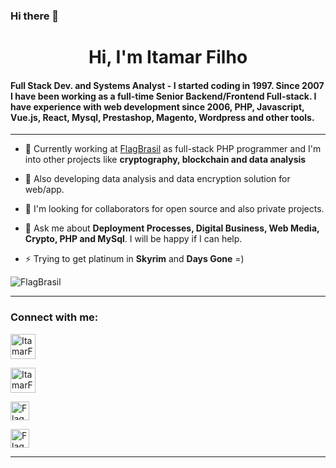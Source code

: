 ### Hi there 👋

<!--
**FlagBrasil/FlagBrasil** is a ✨ _special_ ✨ repository because its `README.md` (this file) appears on your GitHub profile.

Here are some ideas to get you started:

- 🔭 I’m currently working on ...
- 🌱 I’m currently learning ...
- 👯 I’m looking to collaborate on ...
- 🤔 I’m looking for help with ...
- 💬 Ask me about ...
- 📫 How to reach me: ...
- 😄 Pronouns: ...
- ⚡ Fun fact: ...
-->

<h1 align="center">Hi, I'm Itamar Filho</h1>
<h4 align="left">Full Stack Dev. and Systems Analyst - I started coding in 1997. Since 2007 I have been working as a full-time Senior Backend/Frontend Full-stack. I have experience with web development since 2006, PHP, Javascript, Vue.js, React, Mysql, Prestashop, Magento, Wordpress and other tools.
</h4>
 <hr>

- 🔭 Currently working at [FlagBrasil](https://flagbrasil.com.br) as full-stack PHP programmer and I'm into other projects like **cryptography, blockchain and data analysis**

- 🌱 Also developing data analysis and data encryption solution for web/app.

- 👯 I'm looking for collaborators for open source and also private projects.

- 💬 Ask me about **Deployment Processes, Digital Business, Web Media, Crypto, PHP and MySql**. I will be happy if I can help.

- ⚡ Trying to get platinum in **Skyrim** and **Days Gone** =)

<p align="left"> <img src="https://komarev.com/ghpvc/?username=FlagBrasil&label=Profile%20views&color=0e75b6&style=flat" alt="FlagBrasil" /> </p>
<!-- 
<p align="left"> <a href="https://github.com/ryo-ma/github-profile-trophy"><img src="https://github-profile-trophy.vercel.app/?username=FlagBrasil" alt="FlagBrasil" /></a> </p>
-->
<hr>
<h3 align="left">Connect with me:</h3>

<p align="left">
<a href="https://www.facebook.com/ItamarFlagBrasil/" target="_blank"><img align="center" src="https://facebookbrand.com/wp-content/uploads/2019/04/f_logo_RGB-Hex-Blue_512.png?w=512&h=512" alt="ItamarFilho" height="40" width="40" /></a>

<a href="https://www.linkedin.com/in/itafilho/" target="_blank"><img align="center" src="https://cdn-icons-png.flaticon.com/512/174/174857.png" alt="ItamarFilho" width="40" /></a>

<a href="https://discord.gg/VkJmQwW73T" target="_blank"><img align="center" src="https://discord.com/assets/cb436e22ed18484e04f3e6002e407de9.svg" alt="FlagBrasil" height="30" /></a>

<a href="https://flagbrasil.com.br/contato/" target="_blank"><img align="center" src="https://flagbrasil.com.br/img/flag_brasil_logo_m.png" alt="FlagBrasil" height="30" /></a>
</p>
<hr>

<!-- 
<p><img align="left" src="https://github-readme-stats.vercel.app/api/top-langs?username=FlagBrasil&show_icons=true&locale=en&layout=compact" alt="FlagBrasil" /></p>
<p>&nbsp;<img align="center" src="https://github-readme-stats.vercel.app/api?username=FlagBrasil&show_icons=true&locale=en" alt="FlagBrasil" /></p>
-->
